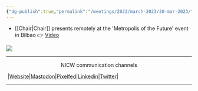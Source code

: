```yaml
---
{"dg-publish":true,"permalink":"/meetings/2023/march-2023/30-mar-2023/"}
---
```



- [[Chair\|Chair]] presents remotely at the 'Metropolis of the Future' event in Bilbao  👉 [Video](https://nationalinfrastructurecommission.wales/wp-content/uploads/2023/03/DavidClubbBilbao.webm)

<img src="https://www.bm30.eus/wp-content/uploads/2023/02/Metropolis-of-the-Future-1200.jpg">


***

<p style="text-align: center;">NICW communication channels</p>

<p>󠁧 |<a href="[https://nationalinfrastructurecommission.wales](https://nationalinfrastructurecommission.wales/)" target="_blank" class="external-link">Website</a>|<a href="[https://toot.wales/@NICW](https://toot.wales/@NICW)" target="_blank" class="external-link">Mastodon</a>|<a href="[https://pix.toot.wales/NICW](https://pix.toot.wales/NICW)" target="_blank" class="external-link">Pixelfed</a>|<a href="[https://www.linkedin.com/company/26268509/](https://www.linkedin.com/company/26268509/)" target="_blank" class="external-link">Linkedin</a>|<a href="[https://twitter.com/InfraCommCymru](https://twitter.com/InfraCommCymru)" target="_blank" class="external-link">Twitter</a>|</p>

<hr>